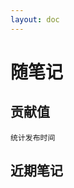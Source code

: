 ```yaml
---
layout: doc
---
```


<script setup>
  import { ref, onMounted } from 'vue'
  import { getTimestamp, timestampToFormatTime } from '../utils/date.tool.js';

  import { blog } from '../.vitepress/data/blog/blog.ts'

  const publishDates = ref([])
  const nowDate = ref('1970-01-01')

  onMounted(() => {
    publishDates.value = calcDates(blog)
    nowDate.value = getNowDate()
  })

  // 统计笔记发布量
  const calcDates = (D) => {
    const timeCount = {};
    D.forEach((entry) => {
      const date = entry.time;
      timeCount[date] = (timeCount[date] || 0) + 1;
    });

    // 转换成所需的数据结构
    const result = Object.entries(timeCount).map(([date, count]) => ({
      date,
      count,
    }));

    return result
  };

  // 获取当前时间
  const getNowDate = () => {
    return timestampToFormatTime(getTimestamp(), 'yyyy-MM-dd') 
  }
</script>

<style>
@import 'vue3-calendar-heatmap/dist/style.css';

.vch__legend {
  margin-top: 2px;
  font-size: 10px;
}
</style>

# 随笔记

## 贡献值

`统计发布时间`

<CalendarHeatmap :values="publishDates" :end-date="nowDate" :round="2" />

## 近期笔记

